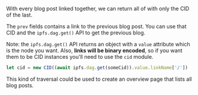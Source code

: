 With every blog post linked together, we can return all of with only the CID of the last.

The `prev` fields contains a link to the previous blog post. You can use that CID and the `ipfs.dag.get()` API to get the previous blog.

Note: the `ipfs.dag.get()` API returns an object with a `value` attribute which is the node you want. Also, **links will be binary encoded**, so if you want them to be CID instances you'll need to use the `cid` module.

```javascript
let cid = new CID((await ipfs.dag.get(someCid)).value.linkName['/'])
```

This kind of traversal could be used to create an overview page that lists all blog posts.
